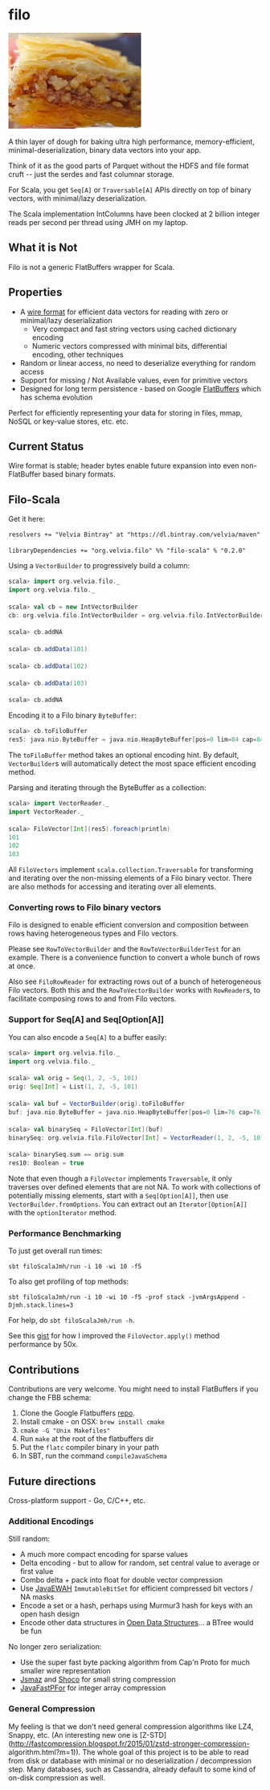 # filo
![filo](Filo.jpg)

A thin layer of dough for baking ultra high performance, memory-efficient, minimal-deserialization, binary data vectors into your app.

Think of it as the good parts of Parquet without the HDFS and file format cruft -- just the serdes and fast columnar storage.

For Scala, you get `Seq[A]` or `Traversable[A]` APIs directly on top of binary vectors, with minimal/lazy deserialization.

The Scala implementation IntColumns have been clocked at 2 billion integer reads per second per thread using JMH on my laptop.

## What it is Not

Filo is not a generic FlatBuffers wrapper for Scala.

## Properties

* A [wire format](wire_format.md) for efficient data vectors for reading with zero or minimal/lazy deserialization
    - Very compact and fast string vectors using cached dictionary encoding
    - Numeric vectors compressed with minimal bits, differential encoding, other techniques
* Random or linear access, no need to deserialize everything for random access
* Support for missing / Not Available values, even for primitive vectors
* Designed for long term persistence - based on Google [FlatBuffers](https://github.com/google/flatbuffers) which has schema evolution

Perfect for efficiently representing your data for storing in files, mmap, NoSQL or key-value stores, etc. etc.

## Current Status

Wire format is stable; header bytes enable future expansion into even non-FlatBuffer based binary formats.

## Filo-Scala

Get it here:

    resolvers += "Velvia Bintray" at "https://dl.bintray.com/velvia/maven"

    libraryDependencies += "org.velvia.filo" %% "filo-scala" % "0.2.0"

Using a `VectorBuilder` to progressively build a column:

```scala
scala> import org.velvia.filo._
import org.velvia.filo._

scala> val cb = new IntVectorBuilder
cb: org.velvia.filo.IntVectorBuilder = org.velvia.filo.IntVectorBuilder@48cbb760

scala> cb.addNA

scala> cb.addData(101)

scala> cb.addData(102)

scala> cb.addData(103)

scala> cb.addNA
```

Encoding it to a Filo binary `ByteBuffer`:

```scala
scala> cb.toFiloBuffer
res5: java.nio.ByteBuffer = java.nio.HeapByteBuffer[pos=0 lim=84 cap=84]
```

The `toFiloBuffer` method takes an optional encoding hint.  By default, `VectorBuilder`s will automatically detect the most space efficient encoding method.

Parsing and iterating through the ByteBuffer as a collection:

```scala
scala> import VectorReader._
import VectorReader._

scala> FiloVector[Int](res5).foreach(println)
101
102
103
```

All `FiloVectors` implement `scala.collection.Traversable` for transforming
and iterating over the non-missing elements of a Filo binary vector.  There are
also methods for accessing and iterating over all elements.

### Converting rows to Filo binary vectors

Filo is designed to enable efficient conversion and composition between rows having heterogeneous types and Filo vectors.

Please see `RowToVectorBuilder` and the `RowToVectorBuilderTest` for an example.
There is a convenience function to convert a whole bunch of rows at once.

Also see `FiloRowReader` for extracting rows out of a bunch of heterogeneous Filo vectors.  Both this and the `RowToVectorBuilder` works with `RowReader`s, to facilitate composing rows to and from Filo vectors.

### Support for Seq[A] and Seq[Option[A]]

You can also encode a `Seq[A]` to a buffer easily:

```scala
scala> import org.velvia.filo._
import org.velvia.filo._

scala> val orig = Seq(1, 2, -5, 101)
orig: Seq[Int] = List(1, 2, -5, 101)

scala> val buf = VectorBuilder(orig).toFiloBuffer
buf: java.nio.ByteBuffer = java.nio.HeapByteBuffer[pos=0 lim=76 cap=76]

scala> val binarySeq = FiloVector[Int](buf)
binarySeq: org.velvia.filo.FiloVector[Int] = VectorReader(1, 2, -5, 101)

scala> binarySeq.sum == orig.sum
res10: Boolean = true
```

Note that even though a `FiloVector` implements `Traversable`, it only
traverses over defined elements that are not NA.  To work with collections of
potentially missing elements, start with a `Seq[Option[A]]`, then use
`VectorBuilder.fromOptions`.  You can extract out an
`Iterator[Option[A]]` with the `optionIterator` method.

### Performance Benchmarking

To just get overall run times:

    sbt filoScalaJmh/run -i 10 -wi 10 -f5

To also get profiling of top methods:

    sbt filoScalaJmh/run -i 10 -wi 10 -f5 -prof stack -jvmArgsAppend -Djmh.stack.lines=3

For help, do `sbt filoScalaJmh/run -h`.

See this [gist](https://gist.github.com/velvia/213b837c6e02c4982a9a) for how I improved the `FiloVector.apply()` method performance by 50x.
 
## Contributions

Contributions are very welcome.  You might need to install FlatBuffers if you change the FBB schema:

1. Clone the Google Flatbuffers [repo](https://github.com/google/flatbuffers).
1. Install cmake - on OSX: `brew install cmake`
1. `cmake -G "Unix Makefiles"`
2. Run `make` at the root of the flatbuffers dir
3. Put the `flatc` compiler binary in your path
4. In SBT, run the command `compileJavaSchema`

## Future directions

Cross-platform support - Go, C/C++, etc.

### Additional Encodings

Still random:
* A much more compact encoding for sparse values
* Delta encoding - but to allow for random, set central value to average or first value
* Combo delta + pack into float for double vector compression
* Use [JavaEWAH](https://github.com/lemire/javaewah) `ImmutableBitSet` for efficient compressed bit vectors / NA masks
* Encode a set or a hash, perhaps using Murmur3 hash for keys with an open hash design
* Encode other data structures in [Open Data Structures](http://opendatastructures.org/)... a BTree would be fun

No longer zero serialization:
* Use the super fast byte packing algorithm from Cap'n Proto for much smaller wire representation
* [Jsmaz](https://github.com/RyanAD/jsmaz) and [Shoco](http://ed-von-schleck.github.io/shoco/) for small string compression
* [JavaFastPFor](https://github.com/lemire/JavaFastPFOR) for integer array compression

### General Compression

My feeling is that we don't need general compression algorithms like LZ4,
Snappy, etc.  (An interesting new one is
[Z-STD](http://fastcompression.blogspot.fr/2015/01/zstd-stronger-compression-
algorithm.html?m=1)).  The whole goal of this project is to be able to read from
disk or database with minimal or no deserialization / decompression step.  Many
databases, such as Cassandra, already default to some kind of on-disk
compression as well.
